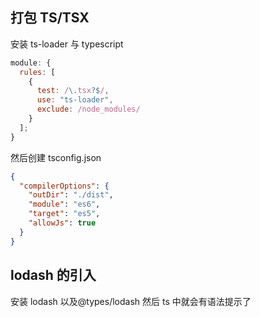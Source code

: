## 打包 TS/TSX

安装 ts-loader 与 typescript

```javascript
module: {
  rules: [
    {
      test: /\.tsx?$/,
      use: "ts-loader",
      exclude: /node_modules/
    }
  ];
}
```

然后创建 tsconfig.json

```json
{
  "compilerOptions": {
    "outDir": "./dist",
    "module": "es6",
    "target": "es5",
    "allowJs": true
  }
}
```

## lodash 的引入

安装 lodash 以及@types/lodash
然后 ts 中就会有语法提示了
